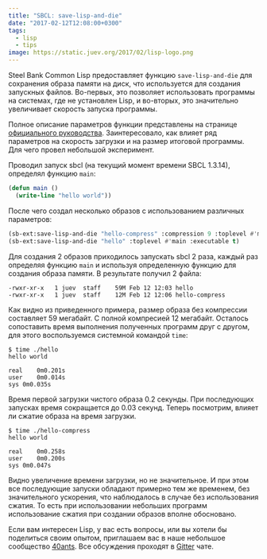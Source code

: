 ```yaml
---
title: "SBCL: save-lisp-and-die"
date: "2017-02-12T12:08:00+0300"
tags:
  - lisp
  - tips
image: https://static.juev.org/2017/02/lisp-logo.png
---
```

Steel Bank Common Lisp предоставляет функцию `save-lisp-and-die` для сохранения образа памяти на диск, что используется для создания запускных файлов. Во-первых, это позволяет использовать программы на системах, где не установлен Lisp, и во-вторых, это значительно увеличивает скорость запуска программы.

Полное описание параметров функции представлены на странице [официального руководства](http://www.sbcl.org/manual/#Function-sb_002dext_003asave_002dlisp_002dand_002ddie "SBCL: save-lisp-and-die"). Заинтересовало, как влияет ряд параметров на скорость загрузки и на размер итоговой программы. Для чего провел небольшой эксперимент.

Проводил запуск sbcl (на текущий момент времени SBCL 1.3.14), определял функцию `main`:

```lisp
(defun main ()
  (write-line "hello world"))
```

После чего создал несколько образов с использованием различных параметров:

```lisp
(sb-ext:save-lisp-and-die "hello-compress" :compression 9 :toplevel #'main :executable t)
(sb-ext:save-lisp-and-die "hello" :toplevel #'main :executable t)
```

Для создания 2 образов приходилось запускать sbcl 2 раза, каждый раз определяя функцию `main` и используя определенную функцию для создания образа памяти. В результате получил 2 файла:

```text
-rwxr-xr-x   1 juev  staff    59M Feb 12 12:03 hello
-rwxr-xr-x   1 juev  staff    12M Feb 12 12:06 hello-compress
```

Как видно из приведенного примера, размер образа без компрессии составляет 59 мегабайт. С полной компресией 12 мегабайт. Осталось сопоставить время выполнения полученных программ друг с другом, для этого воспользуемся системной командой `time`:

```shell
$ time ./hello
hello world

real	0m0.201s
user	0m0.014s
sys	0m0.035s
```

Время первой загрузки чистого образа 0.2 секунды. При последующих запусках время сокращается до 0.03 секунд. Теперь посмотрим, влияет ли сжатие образа на время загрузки.

```shell
$ time ./hello-compress
hello world

real	0m0.258s
user	0m0.200s
sys	0m0.047s
```

Видно увеличение времени загрузки, но не значительное. И при этом все последующие запуски обладают примерно тем же временем, без значительного ускорения, что наблюдалось в случае без использования сжатия. То есть при использовании небольших программ использование сжатия при создании образов вполне обосновано.

Если вам интересен Lisp, у вас есть вопросы, или вы хотели бы поделиться своим опытом, приглашаем вас в наше небольшое сообщество [40ants](http://40ants.com "40Ants"). Все обсуждения проходят в [Gitter](https://gitter.im/40ants/team "40Ants Team") чате.
